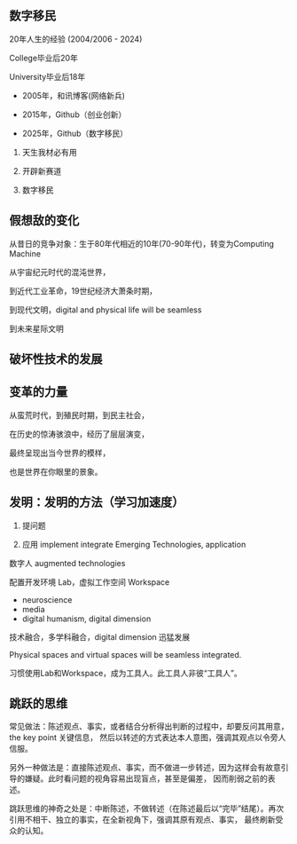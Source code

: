 ## 数字移民

20年人生的经验 (2004/2006 - 2024) 

College毕业后20年

University毕业后18年

- 2005年，和讯博客(网络新兵)

- 2015年，Github（创业创新）

- 2025年，Github（数字移民）

1. 天生我材必有用

2. 开辟新赛道

3. 数字移民

## 假想敌的变化

从昔日的竞争对象：生于80年代相近的10年(70-90年代)，转变为Computing Machine

从宇宙纪元时代的混沌世界，

到近代工业革命，19世纪经济大萧条时期，

到现代文明，digital and physical life will be seamless

到未来星际文明

## 破坏性技术的发展

## 变革的力量

从蛮荒时代，到殖民时期，到民主社会，

在历史的惊涛骇浪中，经历了层层演变，

最终呈现出当今世界的模样，

也是世界在你眼里的景象。

## 发明：发明的方法（学习加速度）

1. 提问题

2. 应用 implement integrate Emerging Technologies, application


数字人 augmented technologies

配置开发环境 Lab，虚拟工作空间 Workspace

- neuroscience
- media
- digital humanism, digital dimension

技术融合，多学科融合，digital dimension 迅猛发展

Physical spaces and virtual spaces will be seamless integrated.

习惯使用Lab和Workspace，成为工具人。此工具人非彼“工具人”。

## 跳跃的思维

常见做法：陈述观点、事实，或者结合分析得出判断的过程中，却要反问其用意，the key point 关键信息，
然后以转述的方式表达本人意图，强调其观点以令旁人信服。

另外一种做法是：直接陈述观点、事实，而不做进一步转述，因为这样会有故意引导的嫌疑。此时看问题的视角容易出现盲点，甚至是偏差，
因而削弱之前的表述。

跳跃思维的神奇之处是：中断陈述，不做转述（在陈述最后以“完毕”结尾）。再次引用不相干、独立的事实，在全新视角下，强调其原有观点、事实，
最终刷新受众的认知。










